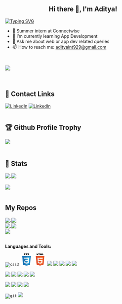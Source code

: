
<h2 align="center">Hi there 👋, I'm Aditya!</h2> 

[![Typing SVG](https://readme-typing-svg.herokuapp.com?multiline=true&width=500&lines=Web+and+app+developer.++++++++++)](https://git.io/typing-svg)
- 🔭 Summer intern at Connectwise
- 🌱 I’m currently learning App Development
- 💬 Ask me about web or app dev related queries
- 📫 How to reach me: adityaint929@gmail.com
<br>

![](https://komarev.com/ghpvc/?username=aditya491929)

<br>

<h2>📝 Contact Links</h2>
<a href="https://www.linkedin.com/in/aditya-malwade-0b1b1192" target="_blank"><img src="https://www.freepnglogos.com/uploads/linkedin-basic-round-social-logo-png-13.png" alt="LinkedIn" height="50" width="50"></a> 
<a href="https://www.linkedin.com/in/aditya-malwade-0b1b1192" target="_blank"><img src="https://www.freepnglogos.com/uploads/gmail-email-logo-png-16.png" alt="LinkedIn" height="50" width="60"></a> 

<br>
<br>

<h2>🏆 Github Profile Trophy</h2>
<img width=800 src="https://github-profile-trophy.vercel.app/?username=aditya491929&margin-w=15&column=9&theme=chalk&no-frame=true"/>

<br>
<br>

<h2>📝 Stats</h2>

<a href="">
  <img align="center" src="https://github-readme-stats.vercel.app/api?username=aditya491929&show_icons=true&theme=dracula" />
</a>
<a href="">
  <img align="center" src="https://github-readme-stats.vercel.app/api/top-langs/?username=aditya491929&layout=compact" />
</a>
<br>
<br>
<a href="">
  <img align="center" src="https://github-readme-streak-stats.herokuapp.com?user=aditya491929&theme=neon-palenight&hide_border=true" />
</a>

<br>
<br>

## My Repos

<a href="https://github.com/aditya491929/FormEasy">
  <img align="center" src="https://github-readme-stats.vercel.app/api/pin/?username=aditya491929&repo=FormEasy&show_owner=true" />
</a>
<a href="https://github.com/ArtifacX/ArtifacX-Interface">
  <img align="center" src="https://github-readme-stats.vercel.app/api/pin/?username=ArtifacX&repo=ArtifacX-Interface&show_owner=true" />
</a>
<br>
<a href="https://github.com/aditya491929/Nike_shop_app_Flutter">
  <img align="center" src="https://github-readme-stats.vercel.app/api/pin/?username=aditya491929&repo=Nike_shop_app_flutter&show_owner=true" />
</a>
<a href="https://github.com/aditya491929/Expense_App_Flutter">
  <img align="center" src="https://github-readme-stats.vercel.app/api/pin/?username=aditya491929&repo=Nike_shop_app_flutter&show_owner=true" />
</a>
<br>
<a href="https://github.com/aditya491929/meals_app">
  <img align="center" src="https://github-readme-stats.vercel.app/api/pin/?username=aditya491929&repo=meals_app&show_owner=true" />
</a>

<br>
<br>

**Languages and Tools:**  

<code><img src="https://cdn4.iconfinder.com/data/icons/logos-3/600/React.js_logo-512.png" alt="css3" width="40" height="40"/></code>
<code><img src="https://raw.githubusercontent.com/devicons/devicon/master/icons/css3/css3-original-wordmark.svg" alt="css3" width="40" height="40"/></code>
<code><img src="https://raw.githubusercontent.com/devicons/devicon/master/icons/html5/html5-original-wordmark.svg" alt="html5" width="40" height="40"/></code>
<code><img height="40" src="https://raw.githubusercontent.com/shinokada/shinokada/master/assets/javascript.png"></code>
<code><img height="40" src="https://brandslogos.com/wp-content/uploads/images/bootstrap-logo.png"></code>
<code><img height="40" src="https://nodejs.org/static/images/logos/nodejs-new-pantone-black.svg"></code>
<code><img height="40" src="https://seeklogo.com/images/E/express-js-logo-FA36FF1D3F-seeklogo.com.png"></code>
<code><img height="40" src="https://img.icons8.com/color/48/000000/flutter.png"/></code>

<code><img src="https://img.icons8.com/color/40/000000/c-programming.png"/></code>
<code><img height="40" src="https://img.icons8.com/color/2x/c-plus-plus-logo.png"/></code>
<code><img height="40" src="https://img.icons8.com/color/2x/java-coffee-cup-logo.png"/></code>
<code><img height="40" src="https://raw.githubusercontent.com/shinokada/shinokada/master/assets/python.png"></code>
<code><img height="40" src="https://iconape.com/wp-content/png_logo_vector/dart-programming-language-logo.png"></code>

<code><img height="40" src="https://www.mysql.com/common/logos/logo-mysql-170x115.png"></code>
<code><img height="40" src="https://cdn.freebiesupply.com/logos/large/2x/mongodb-logo-png-transparent.png"></code>
<code><img height="40" src="https://img.icons8.com/color/2x/google-firebase-console.png"></code>
<code><img height="40" src="https://www.logo.wine/a/logo/PostgreSQL/PostgreSQL-Logo.wine.svg"></code>


<code><img src="https://www.vectorlogo.zone/logos/git-scm/git-scm-icon.svg" alt="git" width="40" height="40"/></code>
<code><img height="40" src="https://raw.githubusercontent.com/shinokada/shinokada/master/assets/visual-studio-code.png"></code>

